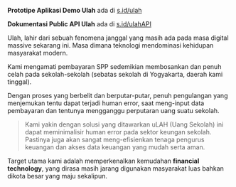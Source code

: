 **Prototipe Aplikasi Demo Ulah** ada di [s.id/ulah](http://s.id/ulah "s.id/ulah")

**Dokumentasi Public API Ulah** ada di [s.id/ulahAPI](http://s.id/ulahAPI "s.id/ulahAPI")

Ulah, lahir dari sebuah fenomena janggal yang masih ada pada masa digital massive sekarang ini. Masa dimana teknologi mendominasi kehidupan masyarakat modern.

Kami mengamati pembayaran SPP sedemikian membosankan dan penuh celah pada sekolah-sekolah (sebatas sekolah di Yogyakarta, daerah kami tinggal).

Dengan proses yang berbelit dan berputar-putar, penuh pengulangan yang menjemukan tentu dapat terjadi human error, saat meng-input data pembayaran dan tentunya mengganggu perputaran uang suatu sekolah.

> Kami yakin dengan solusi yang ditawarkan uLAH (Uang Sekolah) ini dapat meminimalisir human error pada sektor keungan sekolah. Pastinya juga akan sangat meng-efisienkan tenaga pengurus keuangan dan akses data keuangan yang mudah serta aman.

Target utama kami adalah memperkenalkan kemudahan **financial technology**, yang dirasa masih jarang digunakan masyarakat luas bahkan dikota besar yang maju sekalipun.
